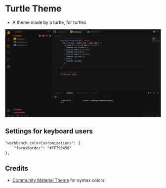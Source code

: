 # Turtle Theme

- A theme made by a turtle, for turtles

![Editor Screenshot](images/screenshots/editor.png)

## Settings for keyboard users

```jsonc
"workbench.colorCustomizations": {
	"focusBorder": "#FF750450"
},
```

## Credits

- [Community Material Theme](https://marketplace.visualstudio.com/items?itemName=Equinusocio.vsc-community-material-theme) for syntax colors
